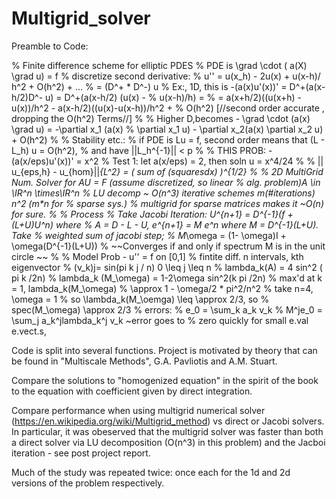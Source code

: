 #  Multigrid_solver

Preamble to Code:

% Finite difference scheme for elliptic PDES
% PDE  is  \grad \cdot ( a(X) \grad u) = f
% discretize second derivative:
%       u'' = u(x_h) - 2u(x) + u(x-h)/ h^2 + O(h^2)  + ...
%       = (D^+ * D^-) u
%       Ex:, 1D, this is  -(a(x)u'(x))' = D^+(a(x-h/2)D^- u) = D^+(a(x-h/2) (u(x) -
%       u(x-h)/h) =
%           = a(x+h/2)((u(x+h) -u(x))/h^2 - a(x-h/2)((u(x)-u(x-h))/h^2 +
%           O(h^2) [//second order accurate , dropping the O(h^2) Terms//]
%
%       Higher D,becomes  - \grad \cdot (a(x) \grad u) = -\partial x_1 (a(x)
%       \partial x_1 u) - \partial x_2(a(x) \partial x_2 u) + O(h^2)
%
%       Stability etc.:
%       if PDE is Lu  = f, second order means that (L - L_h) u = O(h^2),
%       and have ||L_h^{-1}|| < p
%
%       THIS PROB: -(a(x/eps)u'(x))' = x^2
%       Test 1: let a(x/eps) = 2, then soln u = x^4/24
%
%       || u_{eps,h} - u_{hom}||_{L^2}  = ( sum of (squares*dx) )^{1/2}
%
%       2D MultiGrid  Num. Solver for AU = F (assume discretized, so linear
%       alg. problem)A \in \IR^n \times\IR^n
%           LU decomp ~ O(n^3) iterative schemes m(#iterations)* n^2 (m*n for
%           sparse sys.)
%           multigrid for sparse matrices makes it ~O(n) for sure.
%
%           Process
%           Take Jacobi Iteration: U^{n+1} = D^{-1}(f + (L+U)U^n) where
%           A = D - L - U, e^{n+1} = M e^n where M  = D^{-1}(L+U). Take
%           weighted sum of jacobi step;
%               M_\omega = (1- \omega)I + \omega(D^{-1}(L+U))
%               ~~Converges if and only if spectrum M is in the unit circle ~~
%
%               Model Prob - u'' = f on [0,1]
%           fintite diff. n intervals, kth eigenvector
%                   (v_k)j= sin(pi k j /  n) 0 \leq j \leq n
%                   lambda_k(A) = 4 sin^2 ( pi k /2n)
%                    lambda_k (M_\omega) = 1-2\omega sin^2(k pi /2n)
%                           max'd at k = 1, lambda_k(M_\omega)
%                                    \approx 1 - \omega/2 * pi^2/n^2
%                           take n=4, \omega = 1
%                           so \lambda_k(M_\oemga) \leq \approx 2/3, so
%                                      spec(M_\omega) \approx 2/3
%                    errors:
%                      e_0 = \sum_k a_k v_k
%                       M^je_0 = \sum_j a_k^jlambda_k^j v_k ~error goes to
%                           zero quickly for small e.val e.vect.s,

Code is split into several functions. 
Project is motivated by theory that can be found in  "Multiscale Methods", G.A. Pavliotis and A.M. Stuart.

Compare the solutions to "homogenized equation" in the spirit of the book to the equation with coefficient
given by direct integration. 

Compare performance when using multigrid numerical solver (https://en.wikipedia.org/wiki/Multigrid_method) 
vs direct or Jacobi  solvers. In particular, it was obeserved that the multigrid solver was faster than both 
a direct solver via LU decomposition (O(n^3) in this problem) and the Jacboi iteration - see post project report. 

Much of the study was repeated twice: once each for the 1d and 2d versions of the problem respectively. 


